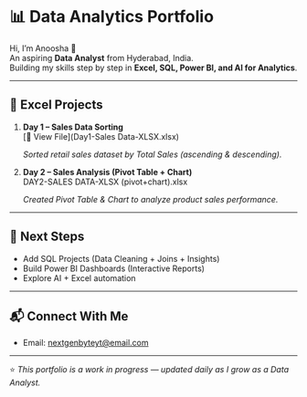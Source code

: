 # 📊 Data Analytics Portfolio  

Hi, I’m Anoosha 👋  
An aspiring **Data Analyst** from Hyderabad, India.  
Building my skills step by step in **Excel, SQL, Power BI, and AI for Analytics**.  

---

## 🚀 Excel Projects
1. **Day 1 – Sales Data Sorting**  
    [📂 View File](Day1-Sales Data-XLSX.xlsx)

   *Sorted retail sales dataset by Total Sales (ascending & descending).*  

2. **Day 2 – Sales Analysis (Pivot Table + Chart)**  
 DAY2-SALES DATA-XLSX (pivot+chart).xlsx

   *Created Pivot Table & Chart to analyze product sales performance.*  

---

## 🎯 Next Steps
- Add SQL Projects (Data Cleaning + Joins + Insights)  
- Build Power BI Dashboards (Interactive Reports)  
- Explore AI + Excel automation  

---

## 📬 Connect With Me

- Email: nextgenbyteyt@email.com  

---
⭐ *This portfolio is a work in progress — updated daily as I grow as a Data Analyst.*
